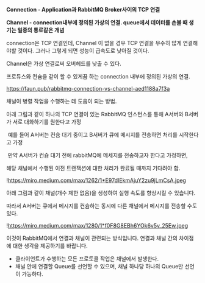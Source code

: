 **Connection - Application과 RabbitMQ Broker사이의 TCP 연결**

**Channel - connection내부에 정의된 가상의 연결. queue에서 데이터를 손볼 때 생기는 일종의 통로같은 개념**

connection은 TCP 연결인데, Channel 이 없을 경우 TCP 연결을 무수히 많게 연결해야할 것이다. 그러나 그렇게 되면 성능이 급속도로 낮아질 것이다.

Channel은 가상 연결로써 오버헤드를 낮출 수 있다.

프로듀스와 컨슘을 같이 할 수 있게끔 하는 connection 내부에 정의된 가상의 연결.

https://faun.pub/rabbitmq-connection-vs-channel-aed1188a7f3a

채널이 병렬 작업을 수행하는 데 도움이 되는 방법. 

아래 그림과 같이 하나의 TCP 연결이 있는 RabbitMQ 인스턴스를 통해 A서버와 B서버가 서로 대화하기를 원한다고 가정

 예를 들어 A서버는 컨슘 대기 중이고 B서버가 큐에 메시지를 전송하면 처리를 시작한다고 가정

 만약 A서버가 컨슘 대기 전에 rabbitMQ에 메세지를 전송하고자 한다고 가정하면,

 해당 채널에서 수행된 이전 트랜잭션에 대한 처리가 완료될 때까지 기다려야 함.

!https://miro.medium.com/max/1262/1*E97dIEkmAjuY2zu9jLmCsA.jpeg

아래 그림과 같이 채널(개수 제한 없음)을 생성하여 실행 속도를 향상시킬 수 있습니다. 

따라서 A서버는 큐에서 메시지를 컨슘하는 동시에 다른 채널에서 메시지를 전송할 수도 있다.

!https://miro.medium.com/max/1280/1*f0F8G8EBh6YOk6v5v_25Ew.jpeg

이것이 RabbitMQ에서 연결과 채널이 관련되는 방식입니다. 연결과 채널 간의 차이점에 대한 생각을 제공하기를 바랍니다.

- 클라이언트가 수행하는 모든 프로토콜 작업은 채널에서 발생한다.
- 채널 안에 연결할 Queue를 선언할 수 있으며, 채널 하나당 하나의 Queue만 선언이 가능하다.
